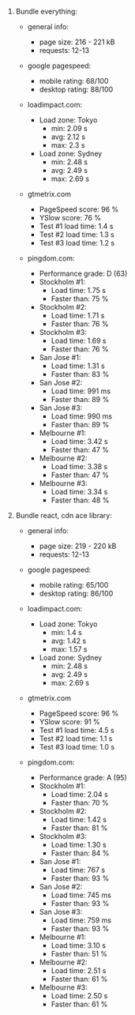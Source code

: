 1. Bundle everything:

    * general info:
        * page size: 216 - 221 kB
        * requests: 12-13

    * google pagespeed:
        * mobile rating: 68/100
        * desktop rating: 88/100

    * loadimpact.com:
        * Load zone: Tokyo
            * min: 2.09 s 
            * avg: 2.12 s
            * max: 2.3 s
        * Load zone: Sydney
            * min: 2.48 s 
            * avg: 2.49 s
            * max: 2.69 s

    * gtmetrix.com
        * PageSpeed score: 96 %
        * YSlow score: 76 %
        * Test #1 load time: 1.4 s
        * Test #2 load time: 1.3 s
        * Test #3 load time: 1.2 s

    * pingdom.com:
        * Performance grade: D (63)
        * Stockholm #1:
            * Load time: 1.75 s
            * Faster than: 75 %
        * Stockholm #2:
            * Load time: 1.71 s
            * Faster than: 76 %
        * Stockholm #3:
            * Load time: 1.69 s
            * Faster than: 76 %
        * San Jose #1:
            * Load time: 1.31 s
            * Faster than: 83 %
        * San Jose #2:
            * Load time: 991 ms
            * Faster than: 89 %
        * San Jose #3:
            * Load time: 990 ms
            * Faster than: 89 %
        * Melbourne #1:
            * Load time: 3.42 s
            * Faster than: 47 %
        * Melbourne #2:
            * Load time: 3.38 s
            * Faster than: 47 %
        * Melbourne #3:
            * Load time: 3.34 s
            * Faster than: 48 %

2. Bundle react, cdn ace library:

    * general info:
        * page size: 219 - 220 kB
        * requests: 12-13

    * google pagespeed:
        * mobile rating: 65/100
        * desktop rating: 86/100

    * loadimpact.com:
        * Load zone: Tokyo
            * min: 1.4 s 
            * avg: 1.42 s
            * max: 1.57 s
        * Load zone: Sydney
            * min: 2.48 s 
            * avg: 2.49 s
            * max: 2.69 s

    * gtmetrix.com
        * PageSpeed score: 96 %
        * YSlow score: 91 %
        * Test #1 load time: 4.5 s
        * Test #2 load time: 1.1 s
        * Test #3 load time: 1.0 s

    * pingdom.com:
        * Performance grade: A (95)
        * Stockholm #1:
            * Load time: 2.04 s
            * Faster than: 70 %
        * Stockholm #2:
            * Load time: 1.42 s
            * Faster than: 81 %
        * Stockholm #3:
            * Load time: 1.30 s
            * Faster than: 84 %
        * San Jose #1:
            * Load time: 767 s
            * Faster than: 93 %
        * San Jose #2:
            * Load time: 745 ms
            * Faster than: 93 %
        * San Jose #3:
            * Load time: 759 ms
            * Faster than: 93 %
        * Melbourne #1:
            * Load time: 3.10 s
            * Faster than: 51 %
        * Melbourne #2:
            * Load time: 2.51 s
            * Faster than: 61 %
        * Melbourne #3:
            * Load time: 2.50 s
            * Faster than: 61 %